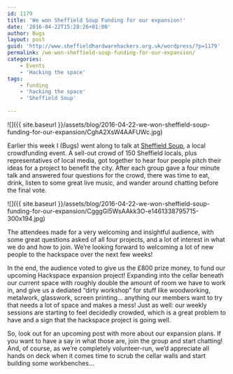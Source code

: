 ```yaml
---
id: 1179
title: 'We won Sheffield Soup Funding for our expansion!'
date: '2016-04-22T15:28:26+01:00'
author: Bugs
layout: post
guid: 'http://www.sheffieldhardwarehackers.org.uk/wordpress/?p=1179'
permalink: /we-won-sheffield-soup-funding-for-our-expansion/
categories:
    - Events
    - 'Hacking the space'
tags:
    - funding
    - 'hacking the space'
    - 'Sheffield Soup'
    
---
```


![]({{ site.baseurl }}/assets/blog/2016-04-22-we-won-sheffield-soup-funding-for-our-expansion/CghA2XsW4AAFUWc.jpg)

Earlier this week I (Bugs) went along to talk at [Sheffield Soup](https://twitter.com/SheffSOUP), a local crowdfunding event. A sell-out crowd of 150 Sheffield locals, plus representatives of local media, got together to hear four people pitch their ideas for a project to benefit the city. After each group gave a four minute talk and answered four questions for the crowd, there was time to eat, drink, listen to some great live music, and wander around chatting before the final vote.

![]({{ site.baseurl }}/assets/blog/2016-04-22-we-won-sheffield-soup-funding-for-our-expansion/CgggGl5WsAAkk3O-e1461338795715-300x194.jpg)

The attendees made for a very welcoming and insightful audience, with some great questions asked of all four projects, and a lot of interest in what we do and how to join. We’re looking forward to welcoming a lot of new people to the hackspace over the next few weeks! 

In the end, the audience voted to give us the £800 prize money, to fund our upcoming Hackspace expansion project! Expanding into the cellar beneath our current space with roughly double the amount of room we have to work in, and give us a dediated “dirty workshop” for stuff like woodworking, metalwork, glasswork, screen printing… anything our members want to try that needs a lot of space and makes a mess! Just as well: our weekly sessions are starting to feel decidedly crowded, which is a great problem to have and a sign that the hackspace project is going well.

So, look out for an upcoming post with more about our expansion plans. If you want to have a say in what those are, join the group and start chatting! And, of course, as we’re completely volunteer-run, we’d appreciate all hands on deck when it comes time to scrub the cellar walls and start building some workbenches…
<!--- path/to this posts images is ![]({{ site.baseurl }}/assets/blog/2016-04-22-we-won-sheffield-soup-funding-for-our-expansion/ --->